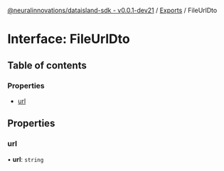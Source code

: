 [@neuralinnovations/dataisland-sdk - v0.0.1-dev21](../../README.md) / [Exports](../modules.md) / FileUrlDto

# Interface: FileUrlDto

## Table of contents

### Properties

- [url](FileUrlDto.md#url)

## Properties

### url

• **url**: `string`
